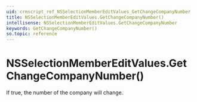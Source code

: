 ```yaml
---
uid: crmscript_ref_NSSelectionMemberEditValues_GetChangeCompanyNumber
title: NSSelectionMemberEditValues.GetChangeCompanyNumber()
intellisense: NSSelectionMemberEditValues.GetChangeCompanyNumber
keywords: GetChangeCompanyNumber()
so.topic: reference
---
```


# NSSelectionMemberEditValues.GetChangeCompanyNumber()

If true, the number of the company will change.

